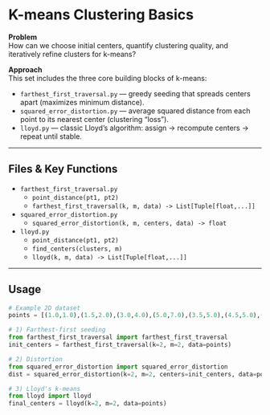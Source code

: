 # K-means Clustering Basics

**Problem**  
How can we choose initial centers, quantify clustering quality, and iteratively refine clusters for k-means?

**Approach**  
This set includes the three core building blocks of k-means:
- `farthest_first_traversal.py` — greedy seeding that spreads centers apart (maximizes minimum distance).
- `squared_error_distortion.py` — average squared distance from each point to its nearest center (clustering “loss”).
- `lloyd.py` — classic Lloyd’s algorithm: assign → recompute centers → repeat until stable.

---

## Files & Key Functions

- `farthest_first_traversal.py`  
  - `point_distance(pt1, pt2)`  
  - `farthest_first_traversal(k, m, data) -> List[Tuple[float,...]]`
- `squared_error_distortion.py`  
  - `squared_error_distortion(k, m, centers, data) -> float`
- `lloyd.py`  
  - `point_distance(pt1, pt2)`  
  - `find_centers(clusters, m)`  
  - `lloyd(k, m, data) -> List[Tuple[float,...]]`

---

## Usage

```python
# Example 2D dataset
points = [(1.0,1.0),(1.5,2.0),(3.0,4.0),(5.0,7.0),(3.5,5.0),(4.5,5.0),(3.5,4.5)]

# 1) Farthest-first seeding
from farthest_first_traversal import farthest_first_traversal
init_centers = farthest_first_traversal(k=2, m=2, data=points)

# 2) Distortion
from squared_error_distortion import squared_error_distortion
dist = squared_error_distortion(k=2, m=2, centers=init_centers, data=points)

# 3) Lloyd's k-means
from lloyd import lloyd
final_centers = lloyd(k=2, m=2, data=points)
